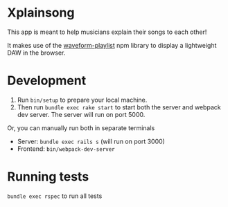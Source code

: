 # Xplainsong

This app is meant to help musicians explain their songs to each other! 

It makes use of the [waveform-playlist](https://github.com/naomiaro/waveform-playlist) npm library to display a lightweight DAW in the browser.

# Development 

1. Run `bin/setup` to prepare your local machine.
2. Then run `bundle exec rake start` to start both the server and webpack dev server. The server will run on port 5000.

Or, you can manually run both in separate terminals 

* Server: `bundle exec rails s` (will run on port 3000)
* Frontend: `bin/webpack-dev-server`

# Running tests

`bundle exec rspec` to run all tests